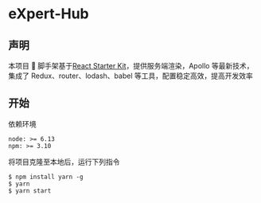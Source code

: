 # eXpert-Hub

## 声明

本项目  脚手架基于[React Starter Kit](https://www.reactstarterkit.com)，提供服务端渲染，Apollo 等最新技术，集成了 Redux、router、lodash、babel 等工具，配置稳定高效，提高开发效率

## 开始

依赖环境

```
node: >= 6.13
npm: >= 3.10
```

将项目克隆至本地后，运行下列指令

```shell
$ npm install yarn -g
$ yarn
$ yarn start
```
